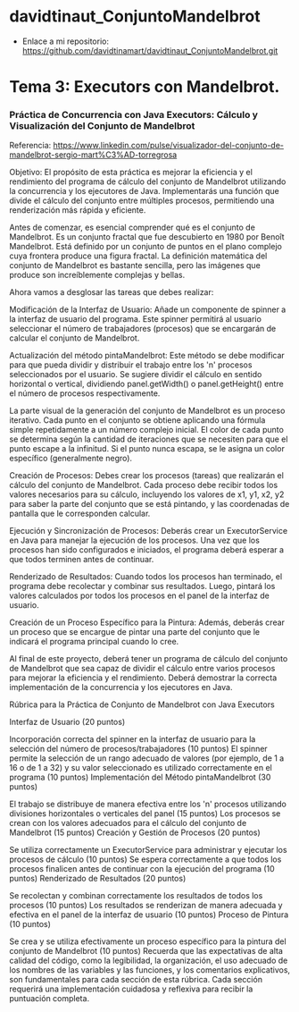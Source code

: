 # davidtinaut_ConjuntoMandelbrot
* Enlace a mi repositorio: https://github.com/davidtinamart/davidtinaut_ConjuntoMandelbrot.git
 
# Tema 3: Executors con Mandelbrot.

### Práctica de Concurrencia con Java Executors: Cálculo y Visualización del Conjunto de Mandelbrot

Referencia: https://www.linkedin.com/pulse/visualizador-del-conjunto-de-mandelbrot-sergio-mart%C3%AD-torregrosa

Objetivo: El propósito de esta práctica es mejorar la eficiencia y el rendimiento del programa de cálculo del conjunto de Mandelbrot utilizando la concurrencia y los ejecutores de Java. Implementarás una función que divide el cálculo del conjunto entre múltiples procesos, permitiendo una renderización más rápida y eficiente.

Antes de comenzar, es esencial comprender qué es el conjunto de Mandelbrot. Es un conjunto fractal que fue descubierto en 1980 por Benoît Mandelbrot. Está definido por un conjunto de puntos en el plano complejo cuya frontera produce una figura fractal. La definición matemática del conjunto de Mandelbrot es bastante sencilla, pero las imágenes que produce son increíblemente complejas y bellas.

Ahora vamos a desglosar las tareas que debes realizar:

Modificación de la Interfaz de Usuario: Añade un componente de spinner a la interfaz de usuario del programa. Este spinner permitirá al usuario seleccionar el número de trabajadores (procesos) que se encargarán de calcular el conjunto de Mandelbrot.

Actualización del método pintaMandelbrot: Este método se debe modificar para que pueda dividir y distribuir el trabajo entre los 'n' procesos seleccionados por el usuario. Se sugiere dividir el cálculo en sentido horizontal o vertical, dividiendo panel.getWidth() o panel.getHeight() entre el número de procesos respectivamente.

La parte visual de la generación del conjunto de Mandelbrot es un proceso iterativo. Cada punto en el conjunto se obtiene aplicando una fórmula simple repetidamente a un número complejo inicial. El color de cada punto se determina según la cantidad de iteraciones que se necesiten para que el punto escape a la infinitud. Si el punto nunca escapa, se le asigna un color específico (generalmente negro).

Creación de Procesos: Debes crear los procesos (tareas) que realizarán el cálculo del conjunto de Mandelbrot. Cada proceso debe recibir todos los valores necesarios para su cálculo, incluyendo los valores de x1, y1, x2, y2 para saber la parte del conjunto que se está pintando, y las coordenadas de pantalla que le corresponden calcular.

Ejecución y Sincronización de Procesos: Deberás crear un ExecutorService en Java para manejar la ejecución de los procesos. Una vez que los procesos han sido configurados e iniciados, el programa deberá esperar a que todos terminen antes de continuar.

Renderizado de Resultados: Cuando todos los procesos han terminado, el programa debe recolectar y combinar sus resultados. Luego, pintará los valores calculados por todos los procesos en el panel de la interfaz de usuario.

Creación de un Proceso Específico para la Pintura: Además, deberás crear un proceso que se encargue de pintar una parte del conjunto que le indicará el programa principal cuando lo cree.

Al final de este proyecto, deberá tener un programa de cálculo del conjunto de Mandelbrot que sea capaz de dividir el cálculo entre varios procesos para mejorar la eficiencia y el rendimiento. Deberá demostrar la correcta implementación de la concurrencia y los ejecutores en Java.

Rúbrica para la Práctica de Conjunto de Mandelbrot con Java Executors

Interfaz de Usuario (20 puntos)

Incorporación correcta del spinner en la interfaz de usuario para la selección del número de procesos/trabajadores (10 puntos)
El spinner permite la selección de un rango adecuado de valores (por ejemplo, de 1 a 16 o de 1 a 32) y su valor seleccionado es utilizado correctamente en el programa (10 puntos)
Implementación del Método pintaMandelbrot (30 puntos)

El trabajo se distribuye de manera efectiva entre los 'n' procesos utilizando divisiones horizontales o verticales del panel (15 puntos)
Los procesos se crean con los valores adecuados para el cálculo del conjunto de Mandelbrot (15 puntos)
Creación y Gestión de Procesos (20 puntos)

Se utiliza correctamente un ExecutorService para administrar y ejecutar los procesos de cálculo (10 puntos)
Se espera correctamente a que todos los procesos finalicen antes de continuar con la ejecución del programa (10 puntos)
Renderizado de Resultados (20 puntos)

Se recolectan y combinan correctamente los resultados de todos los procesos (10 puntos)
Los resultados se renderizan de manera adecuada y efectiva en el panel de la interfaz de usuario (10 puntos)
Proceso de Pintura (10 puntos)

Se crea y se utiliza efectivamente un proceso específico para la pintura del conjunto de Mandelbrot (10 puntos)
Recuerda que las expectativas de alta calidad del código, como la legibilidad, la organización, el uso adecuado de los nombres de las variables y las funciones, y los comentarios explicativos, son fundamentales para cada sección de esta rúbrica. Cada sección requerirá una implementación cuidadosa y reflexiva para recibir la puntuación completa.
